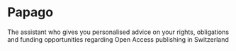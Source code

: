 # Papago
The assistant who gives you personalised advice on your rights, obligations and funding opportunities regarding Open Access publishing in Switzerland
